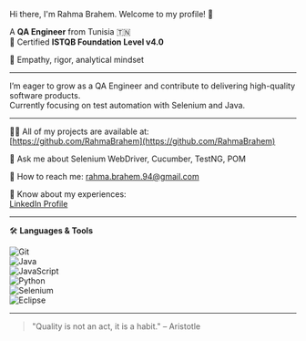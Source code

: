 Hi there, I'm Rahma Brahem. Welcome to my profile! 👋

A **QA Engineer** from Tunisia 🇹🇳  
🎯 Certified **ISTQB Foundation Level v4.0**

🧠 Empathy, rigor, analytical mindset

---

I’m eager to grow as a QA Engineer and contribute to delivering high-quality software products.  
Currently focusing on test automation with Selenium and Java.

---

👨‍💻 All of my projects are available at:  
[https://github.com/RahmaBrahem](https://github.com/RahmaBrahem)

💬 Ask me about Selenium WebDriver, Cucumber, TestNG, POM

📧 How to reach me: rahma.brahem.94@gmail.com

📑 Know about my experiences:  
[LinkedIn Profile](https://www.linkedin.com/in/rahma-brahem-0548b1122)

---

🛠 **Languages & Tools**

![Git](https://img.shields.io/badge/-Git-F05032?logo=git&logoColor=white)  
![Java](https://img.shields.io/badge/-Java-007396?logo=java&logoColor=white)  
![JavaScript](https://img.shields.io/badge/-JavaScript-F7DF1E?logo=javascript&logoColor=black)  
![Python](https://img.shields.io/badge/-Python-3776AB?logo=python&logoColor=white)  
![Selenium](https://img.shields.io/badge/-Selenium-43B02A?logo=selenium&logoColor=white)  
![Eclipse](https://img.shields.io/badge/-Eclipse-2C2255?logo=eclipseide&logoColor=white)

---

> "Quality is not an act, it is a habit." – Aristotle

